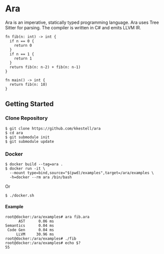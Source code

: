 # Ara

Ara is an imperative, statically typed programming language. Ara uses Tree Sitter for parsing. The compiler is written in C# and emits LLVM IR.

```
fn fib(n: int) -> int {
  if n == 0 {
    return 0
  }
  if n == 1 {
    return 1
  }
  return fib(n: n-2) + fib(n: n-1)
}

fn main() -> int {
  return fib(n: 10)
}
```

## Getting Started

### Clone Repository

```
$ git clone https://github.com/kkestell/ara
$ cd ara
$ git submodule init
$ git submodule update
```

### Docker

```
$ docker build --tag=ara .
$ docker run -it \
  --mount type=bind,source="$(pwd)/examples",target=/ara/examples \
  -h=docker --rm ara /bin/bash
```

Or

```
$ ./docker.sh
```

#### Example

```
root@docker:/ara/examples# ara fib.ara
      AST      0.06 ms
Semantics      0.04 ms
 Code Gen      0.04 ms
     LLVM     30.96 ms
root@docker:/ara/examples# ./fib 
root@docker:/ara/examples# echo $?
55
```
